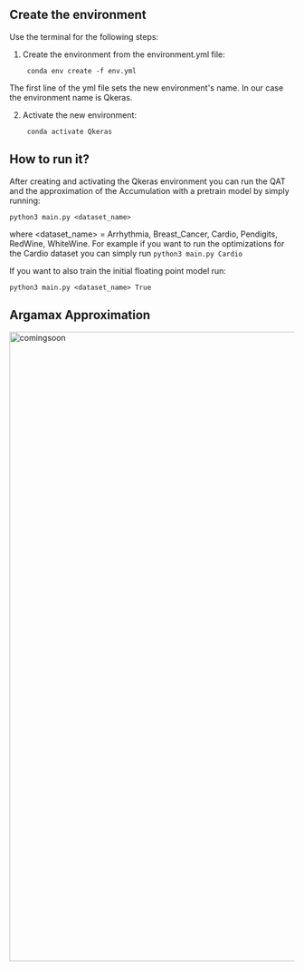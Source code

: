 ## Create the environment

Use the terminal for the following steps:

1. Create the environment from the environment.yml file:

        conda env create -f env.yml


The first line of the yml file sets the new environment's name. In our case the environment name is Qkeras.

2. Activate the new environment: 
    
        conda activate Qkeras



## How to run it?

After creating and activating the Qkeras environment you can run the QAT and the approximation of the Accumulation with a pretrain model by simply running:
```
python3 main.py <dataset_name>
```
where <dataset_name> = Arrhythmia, Breast_Cancer,  Cardio, Pendigits, RedWine, WhiteWine.
For example if you want to run the optimizations for the Cardio dataset you can simply run ``` python3 main.py Cardio ```

If you want to also train the initial floating point model run:
```    
python3 main.py <dataset_name> True
 ```

## Argamax Approximation

<img width="1111" alt="comingsoon" src="https://user-images.githubusercontent.com/6929121/87441911-486bf600-c611-11ea-9d45-94c215733cf7.png">
